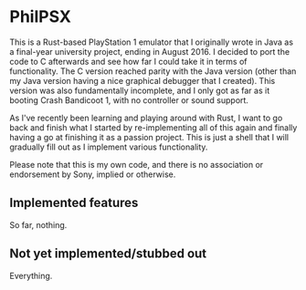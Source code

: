# PhilPSX

This is a Rust-based PlayStation 1 emulator that I originally wrote in Java as a final-year university project, ending in August 2016. I decided to port the code to C afterwards and see how far I could take it in terms of functionality. The C version reached parity with the Java version (other than my Java version having a nice graphical debugger that I created). This version was also fundamentally incomplete, and I only got as far as it booting Crash Bandicoot 1, with no controller or sound support.

As I've recently been learning and playing around with Rust, I want to go back and finish what I started by re-implementing all of this again and finally having a go at finishing it as a passion project. This is just a shell that I will gradually fill out as I implement various functionality.

Please note that this is my own code, and there is no association or endorsement by Sony, implied or otherwise.

## Implemented features

So far, nothing.

## Not yet implemented/stubbed out

Everything.

